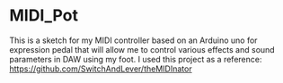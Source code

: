 # MIDI_Pot
This is a sketch for my MIDI controller based on an Arduino uno for expression pedal 
that will allow me to control various effects and sound parameters in DAW using  my foot.
I used this project as a reference: https://github.com/SwitchAndLever/theMIDInator
